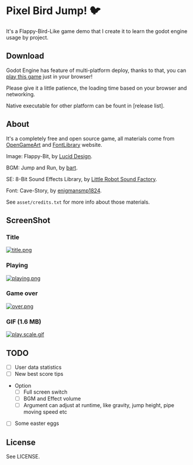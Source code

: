 # Pixel  Bird Jump! 🐦

It's a Flappy-Bird-Like game demo that I create it to learn the godot engine usage by project.

## Download

Godot Engine has feature of multi-platform deploy, thanks to that, you can [play this game][play-online] just in your browser!

Please give it a little patience, the loading time based on your browser and networking.

Native executable for other platform can be fount in [release list].

## About

It's a completely free and open source game, all materials come from [OpenGameArt][OpenGameArt] and [FontLibrary][FontLibrary] website.

Image: Flappy-Bit, by [Lucid Design][flappy-bit].

BGM: Jump and Run, by [bart][jump-and-run].

SE: 8-Bit Sound Effects Library, by [Little Robot Sound Factory][8bit-SE].

Font: Cave-Story, by [enigmansmp1824][cave-story].

See `asset/credits.txt` for more info about those materials.

## ScreenShot

### Title

[![title.png](https://i.loli.net/2018/02/05/5a786bae314b0.png)](https://i.loli.net/2018/02/05/5a786bae314b0.png)

### Playing

[![playing.png](https://i.loli.net/2018/02/05/5a786bae0f084.png)](https://i.loli.net/2018/02/05/5a786bae0f084.png)

### Game over

[![over.png](https://i.loli.net/2018/02/05/5a786bae15178.png)](https://i.loli.net/2018/02/05/5a786bae15178.png)

### GIF (1.6 MB)

[![play.scale.gif](https://i.loli.net/2018/02/05/5a786baee213f.gif)](https://i.loli.net/2018/02/05/5a786baee213f.gif)

## TODO

- [ ] User data statistics
- [ ] New best score tips
- Option
  - [ ] Full screen switch
  - [ ] BGM and Effect volume
  - [ ] Argument can adjust at runtime, like gravity, jump height, pipe moving speed etc
- [ ] Some easter eggs

## License

See LICENSE.

[play-online]: https://7sdream.github.io/pixel-bird-jump/
[release-list]: https://github.com/7sDream/pixel-bird-jump/releases/latest
[OpenGameArt]: https://opengameart.org/
[FontLibrary]: https://fontlibrary.org/
[flappy-bit]: https://opengameart.org/content/flappy-bit
[jump-and-run]: https://opengameart.org/content/jump-and-run-8-bit
[8bit-SE]: https://opengameart.org/content/8-bit-sound-effects-library
[cave-story]: https://fontlibrary.org/en/font/cave-story
